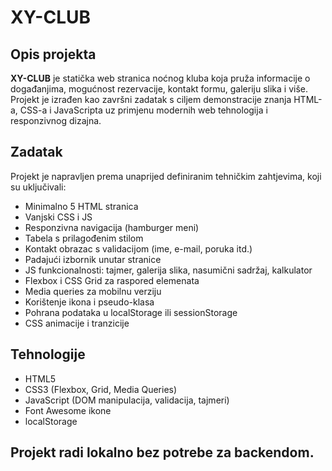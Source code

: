 # XY-CLUB

## Opis projekta

**XY-CLUB** je statička web stranica noćnog kluba koja pruža informacije o događanjima, mogućnost rezervacije, kontakt formu, galeriju slika i više.
Projekt je izrađen kao završni zadatak s ciljem demonstracije znanja HTML-a, CSS-a i JavaScripta uz primjenu modernih web tehnologija i responzivnog dizajna.

## Zadatak

Projekt je napravljen prema unaprijed definiranim tehničkim zahtjevima, koji su uključivali:

- Minimalno 5 HTML stranica
- Vanjski CSS i JS
- Responzivna navigacija (hamburger meni)
- Tabela s prilagođenim stilom
- Kontakt obrazac s validacijom (ime, e-mail, poruka itd.)
- Padajući izbornik unutar stranice
- JS funkcionalnosti: tajmer, galerija slika, nasumični sadržaj, kalkulator
- Flexbox i CSS Grid za raspored elemenata
- Media queries za mobilnu verziju
- Korištenje ikona i pseudo-klasa
- Pohrana podataka u localStorage ili sessionStorage
- CSS animacije i tranzicije

## Tehnologije

- HTML5
- CSS3 (Flexbox, Grid, Media Queries)
- JavaScript (DOM manipulacija, validacija, tajmeri)
- Font Awesome ikone
- localStorage

## Projekt radi lokalno bez potrebe za backendom.


